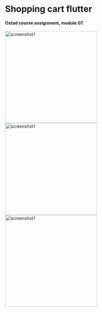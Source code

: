 # Shopping cart flutter

#### Ostad course assignment, module 07.

<img src="https://github.com/nbakh16/shopping_cart_flutter/assets/38786346/3030a1eb-415b-4c5e-b77a-e868093525bd" alt="screenshot1" width="300">

<img src="https://github.com/nbakh16/shopping_cart_flutter/assets/38786346/f3c6b406-fa5b-4927-98c6-dafdc406edd3" alt="screenshot1" width="300">

<img src="https://github.com/nbakh16/shopping_cart_flutter/assets/38786346/59615a8a-f328-4729-a54b-6bf844e97f19" alt="screenshot1" width="300">

